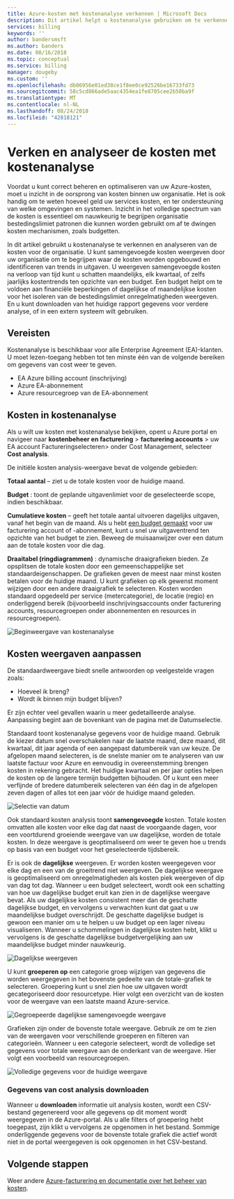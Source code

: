```yaml
---
title: Azure-kosten met kostenanalyse verkennen | Microsoft Docs
description: Dit artikel helpt u kostenanalyse gebruiken om te verkennen en analyseren van uw Azure-kosten.
services: billing
keywords: ''
author: bandersmsft
ms.author: banders
ms.date: 08/16/2018
ms.topic: conceptual
ms.service: billing
manager: dougeby
ms.custom: ''
ms.openlocfilehash: db06956e01ed38ce1f8ee0ce92526be16733fd73
ms.sourcegitcommit: 58c5cd866ade5aac4354ea1fe8705cee2b50ba9f
ms.translationtype: MT
ms.contentlocale: nl-NL
ms.lasthandoff: 08/24/2018
ms.locfileid: "42818121"
---
```

# <a name="explore-and-analyze-costs-with-cost-analysis"></a>Verken en analyseer de kosten met kostenanalyse

Voordat u kunt correct beheren en optimaliseren van uw Azure-kosten, moet u inzicht in de oorsprong van kosten binnen uw organisatie. Het is ook handig om te weten hoeveel geld uw services kosten, en ter ondersteuning van welke omgevingen en systemen. Inzicht in het volledige spectrum van de kosten is essentieel om nauwkeurig te begrijpen organisatie bestedingslimiet patronen die kunnen worden gebruikt om af te dwingen kosten mechanismen, zoals budgetten.

In dit artikel gebruikt u kostenanalyse te verkennen en analyseren van de kosten voor de organisatie. U kunt samengevoegde kosten weergeven door uw organisatie om te begrijpen waar de kosten worden opgebouwd en identificeren van trends in uitgaven. U weergeven samengevoegde kosten na verloop van tijd kunt u schatten maandelijks, elk kwartaal, of zelfs jaarlijks kostentrends ten opzichte van een budget. Een budget helpt om te voldoen aan financiële beperkingen of dagelijkse of maandelijkse kosten voor het isoleren van de bestedingslimiet onregelmatigheden weergeven. En u kunt downloaden van het huidige rapport gegevens voor verdere analyse, of in een extern systeem wilt gebruiken.

## <a name="requirements"></a>Vereisten

Kostenanalyse is beschikbaar voor alle Enterprise Agreement (EA)-klanten. U moet lezen-toegang hebben tot ten minste één van de volgende bereiken om gegevens van cost weer te geven.

- EA Azure billing account (inschrijving)
- Azure EA-abonnement
- Azure resourcegroep van de EA-abonnement

## <a name="review-costs-in-cost-analysis"></a>Kosten in kostenanalyse

Als u wilt uw kosten met kostenanalyse bekijken, opent u Azure portal en navigeer naar **kostenbeheer en facturering** &gt; **facturering accounts** &gt; uw EA account Factureringselecteren&gt; onder Cost Management, selecteer **Cost analysis**.

De initiële kosten analysis-weergave bevat de volgende gebieden:

**Totaal aantal** – ziet u de totale kosten voor de huidige maand.

**Budget** : toont de geplande uitgavenlimiet voor de geselecteerde scope, indien beschikbaar.

**Cumulatieve kosten** – geeft het totale aantal uitvoeren dagelijks uitgaven, vanaf het begin van de maand. Als u hebt [een budget gemaakt](billing-cost-management-budget-scenario.md#create-the-azure-budget) voor uw facturering account of -abonnement, kunt u snel uw uitgaventrend ten opzichte van het budget te zien. Beweeg de muisaanwijzer over een datum aan de totale kosten voor die dag.

**Draaitabel (ringdiagrammen)** : dynamische draaigrafieken bieden. Ze opsplitsen de totale kosten door een gemeenschappelijke set standaardeigenschappen. De grafieken geven de meest naar minst kosten betalen voor de huidige maand. U kunt grafieken op elk gewenst moment wijzigen door een andere draaigrafiek te selecteren. Kosten worden standaard opgedeeld per service (metercategorie), de locatie (regio) en onderliggend bereik (bijvoorbeeld inschrijvingsaccounts onder facturering accounts, resourcegroepen onder abonnementen en resources in resourcegroepen).

![Beginweergave van kostenanalyse](./media/billing-cost-analysis/cost-analysis-01.png)



## <a name="customizing-cost-views"></a>Kosten weergaven aanpassen

De standaardweergave biedt snelle antwoorden op veelgestelde vragen zoals:

- Hoeveel ik breng?
- Wordt ik binnen mijn budget blijven?

Er zijn echter veel gevallen waarin u meer gedetailleerde analyse. Aanpassing begint aan de bovenkant van de pagina met de Datumselectie.

Standaard toont kostenanalyse gegevens voor de huidige maand. Gebruik de kiezer datum snel overschakelen naar de laatste maand, deze maand, dit kwartaal, dit jaar agenda of een aangepast datumbereik van uw keuze. De afgelopen maand selecteren, is de snelste manier om te analyseren van uw laatste factuur voor Azure en eenvoudig in overeenstemming brengen kosten in rekening gebracht. Het huidige kwartaal en per jaar opties helpen de kosten op de langere termijn budgetten bijhouden. Of u kunt een meer verfijnde of bredere datumbereik selecteren van één dag in de afgelopen zeven dagen of alles tot een jaar vóór de huidige maand geleden.

![Selectie van datum](./media/billing-cost-analysis/date-selector.png)

Ook standaard kosten analysis toont **samengevoegde** kosten. Totale kosten omvatten alle kosten voor elke dag dat naast de voorgaande dagen, voor een voortdurend groeiende weergave van uw dagelijkse, worden de totale kosten. In deze weergave is geoptimaliseerd om weer te geven hoe u trends op basis van een budget voor het geselecteerde tijdsbereik.

Er is ook de **dagelijkse** weergeven. Er worden kosten weergegeven voor elke dag en een van de groeitrend niet weergeven. De dagelijkse weergave is geoptimaliseerd om onregelmatigheden als kosten piek weergeven of dip van dag tot dag. Wanneer u een budget selecteert, wordt ook een schatting van hoe uw dagelijkse budget eruit kan zien in de dagelijkse weergave bevat. Als uw dagelijkse kosten consistent meer dan de geschatte dagelijkse budget, en vervolgens u verwachten kunt dat gaat u uw maandelijkse budget overschrijdt. De geschatte dagelijkse budget is gewoon een manier om u te helpen u uw budget op een lager niveau visualiseren. Wanneer u schommelingen in dagelijkse kosten hebt, klikt u vervolgens is de geschatte dagelijkse budgetvergelijking aan uw maandelijkse budget minder nauwkeurig.

![Dagelijkse weergeven](./media/billing-cost-analysis/daily-view.png)

U kunt **groeperen op** een categorie groep wijzigen van gegevens die worden weergegeven in het bovenste gedeelte van de totale-grafiek te selecteren. Groepering kunt u snel zien hoe uw uitgaven wordt gecategoriseerd door resourcetype. Hier volgt een overzicht van de kosten voor de weergave van een laatste maand Azure-service.

![Gegroepeerde dagelijkse samengevoegde weergave](./media/billing-cost-analysis/grouped-daily-accum-view.png)

Grafieken zijn onder de bovenste totale weergave. Gebruik ze om te zien van de weergaven voor verschillende groeperen en filteren van categorieën. Wanneer u een categorie selecteert, wordt de volledige set gegevens voor totale weergave aan de onderkant van de weergave. Hier volgt een voorbeeld van resourcegroepen.

![Volledige gegevens voor de huidige weergave](./media/billing-cost-analysis/full-data-set.png)

### <a name="download-cost-analysis-data"></a>Gegevens van cost analysis downloaden

Wanneer u **downloaden** informatie uit analysis kosten, wordt een CSV-bestand gegenereerd voor alle gegevens op dit moment wordt weergegeven in de Azure-portal. Als u alle filters of groepering hebt toegepast, zijn klikt u vervolgens ze opgenomen in het bestand. Sommige onderliggende gegevens voor de bovenste totale grafiek die actief wordt niet in de portal weergegeven is ook opgenomen in het CSV-bestand.

## <a name="next-steps"></a>Volgende stappen

Weer andere [Azure-facturering en documentatie over het beheer van kosten](billing-cost-management-budget-scenario.md).

